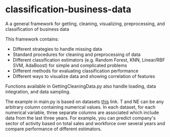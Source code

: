 # classification-business-data

A a general framework for getting, cleaning, visualizing, preprocessing, and classification of business data

This framework contains:

- Different strategies to handle missing data
- Standard procedures for cleaning and preprocessing of data
- Different classification estimators (e.g. Random Forest, KNN, Linear/RBF SVM, AdaBoost) for simple and complicated problems
- Different methods for evaluating classification performance
- Different ways to visualize data and showing correlation of features

Functions available in GettingCleaningData.py also handle loading, data integration, and data sampling.

The example in main.py is based on datasets [this](https://opendata.datainfogreffe.fr/explore/?q=Chiffres+Cl%C3%A9s&sort=modified) link. T and NE can be any arbitrary column containing numerical values. In each dataset, for each numerical variable, three separate columns are associated which include data from the last three years. For example, you can predict company's sector of activity based on total sales and workforce over several years and compare performance of different estimators.

